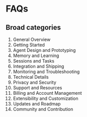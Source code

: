 # FAQs

## Broad categories

1. General Overview
1. Getting Started
1. Agent Design and Prototyping
1. Memory and Learning
1. Sessions and Tasks
1. Integration and Shipping
1. Monitoring and Troubleshooting
1. Technical Details
1. Privacy and Security
1. Support and Resources
1. Billing and Account Management
1. Extensibility and Customization
1. Updates and Roadmap
1. Community and Contribution
